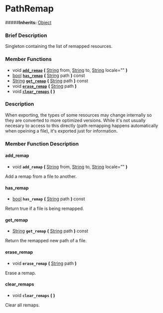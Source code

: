#  PathRemap  
#####**Inherits:** [Object](class_object)

###  Brief Description  
Singleton containing the list of remapped resources.

###  Member Functions 
  * void  **[`add_remap`](#add_remap)**  **(** [String](class_string) from, [String](class_string) to, [String](class_string) locale=""  **)**
  * [bool](class_bool)  **[`has_remap`](#has_remap)**  **(** [String](class_string) path  **)** const
  * [String](class_string)  **[`get_remap`](#get_remap)**  **(** [String](class_string) path  **)** const
  * void  **[`erase_remap`](#erase_remap)**  **(** [String](class_string) path  **)**
  * void  **[`clear_remaps`](#clear_remaps)**  **(** **)**

###  Description  
When exporting, the types of some resources may change internally so they are converted to more optimized versions. While it's not usually necesary to access to this directly (path remapping happens automatically when opeining a file), it's exported just for information.

###  Member Function Description  

#### <a name="add_remap">add_remap</a>
  * void  **`add_remap`**  **(** [String](class_string) from, [String](class_string) to, [String](class_string) locale=""  **)**

Add a remap from a file to another.

#### <a name="has_remap">has_remap</a>
  * [bool](class_bool)  **`has_remap`**  **(** [String](class_string) path  **)** const

Return true if a file is being remapped.

#### <a name="get_remap">get_remap</a>
  * [String](class_string)  **`get_remap`**  **(** [String](class_string) path  **)** const

Return the remapped new path of a file.

#### <a name="erase_remap">erase_remap</a>
  * void  **`erase_remap`**  **(** [String](class_string) path  **)**

Erase a remap.

#### <a name="clear_remaps">clear_remaps</a>
  * void  **`clear_remaps`**  **(** **)**

Clear all remaps.
